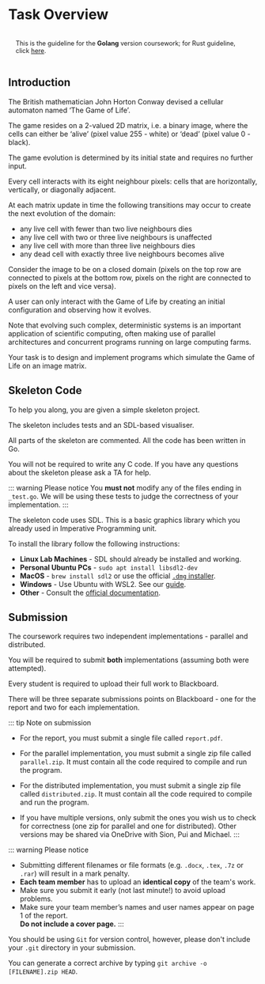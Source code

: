 # Task Overview

<div class="warning custom-block" style="padding: 15px; font-size: 0.9em;">
This is the guideline for the <strong>Golang</strong> version coursework;
for Rust guideline, click <a href="/rust/overview">here</a>.
</div>

## Introduction

The British mathematician John Horton Conway devised a cellular automaton named ‘The Game of Life’.

The game resides on a 2-valued 2D matrix, i.e. a binary image, where the cells can either be ‘alive’ (pixel value 255 - white) or ‘dead’ (pixel value 0 - black).

The game evolution is determined by its initial state and requires no further input.

Every cell interacts with its eight neighbour pixels: cells that are horizontally, vertically, or diagonally adjacent.

At each matrix update in time the following transitions may occur to create the next evolution of the domain:

- any live cell with fewer than two live neighbours dies
- any live cell with two or three live neighbours is unaffected
- any live cell with more than three live neighbours dies
- any dead cell with exactly three live neighbours becomes alive

Consider the image to be on a closed domain
(pixels on the top row are connected to pixels at the bottom row, pixels on the right are connected to pixels on the left and vice versa).

A user can only interact with the Game of Life by creating an initial configuration and observing how it evolves.

Note that evolving such complex, deterministic systems is an important application of scientific computing, often making use of parallel architectures and concurrent programs running on large computing farms.

Your task is to design and implement programs which simulate the Game of Life on an image matrix.

## Skeleton Code

To help you along, you are given a simple skeleton project.

The skeleton includes tests and an SDL-based visualiser.

All parts of the skeleton are commented. All the code has been written in Go.

You will not be required to write any C code. If you have any questions about the skeleton please ask a TA for help.

::: warning Please notice
You **must not** modify any of the files ending in `_test.go`. We will be using these tests to judge the correctness of your implementation.
:::

The skeleton code uses SDL.
This is a basic graphics library which you already used in Imperative Programming unit.

To install the library follow the following instructions:

- **Linux Lab Machines** - SDL should already be installed and working.
- **Personal Ubuntu PCs** - `sudo apt install libsdl2-dev`
- **MacOS** - `brew install sdl2` or use the official [`.dmg` installer](https://www.libsdl.org/download-2.0.php).
- **Windows** - Use Ubuntu with WSL2. See our [guide](https://github.com/UoB-CSA/setup-guides/blob/master/go-install/windows.md).
- **Other** - Consult the [official documentation](https://wiki.libsdl.org/Installation).

## Submission

The coursework requires two independent implementations - parallel and distributed.

You will be required to submit **both** implementations (assuming both were attempted).

Every student is required to upload their full work to Blackboard.

There will be three separate submissions points on Blackboard - one for the report and two for each implementation.

::: tip Note on submission

- For the report, you must submit a single file called `report.pdf`.

- For the parallel implementation, you must submit a single zip file called `parallel.zip`. It must contain all the code required to compile and run the program.

- For the distributed implementation, you must submit a single zip file called `distributed.zip`. It must contain all the code required to compile and run the program.

- If you have multiple versions, only submit the ones you wish us to check for correctness (one zip for parallel and one for distributed). Other versions may be shared via OneDrive with Sion, Pui and Michael.
:::

::: warning Please notice

- Submitting different filenames or file formats (e.g. `.docx`, `.tex`, `.7z` or `.rar`) will result in a mark penalty.
- **Each team member** has to upload an **identical copy** of the team's work.
- Make sure you submit it early (not last minute!) to avoid upload problems.
- Make sure your team member’s names and user names appear on page 1 of the report.\
**Do not include a cover page.**
:::

You should be using `Git` for version control, however, please don't include your `.git` directory in your submission.

You can generate a correct archive by typing `git archive -o [FILENAME].zip HEAD`.
